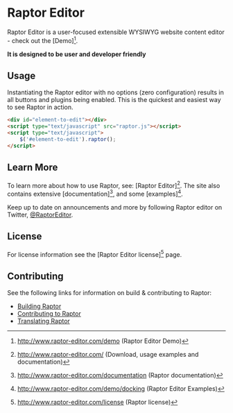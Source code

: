 Raptor Editor
===

Raptor Editor is a user-focused extensible WYSIWYG website content editor - check out the [Demo][^4].

**It is designed to be user and developer friendly**

Usage
---

Instantiating the Raptor editor with no options (zero configuration) results in all buttons and plugins being enabled.
This is the quickest and easiest way to see Raptor in action.

```HTML
<div id="element-to-edit"></div>
<script type="text/javascript" src="raptor.js"></script>
<script type="text/javascript">
    $('#element-to-edit').raptor();
</script>
```

Learn More
---
To learn more about how to use Raptor, see: [Raptor Editor][^1].
The site also contains extensive [documentation][^2], and some [examples][^5].

Keep up to date on announcements and more by following Raptor editor on Twitter, [@RaptorEditor](http://twitter.com/raptoreditor).

License
---
For license information see the  [Raptor Editor license][^3] page.

Contributing
---
See the following links for information on build &amp; contributing to Raptor:

* [Building Raptor](https://github.com/PANmedia/Raptor/wiki/Building)
* [Contributing to Raptor](https://github.com/PANmedia/Raptor/wiki/Contributing-to-Raptor)
* [Translating Raptor](https://github.com/PANmedia/Raptor/wiki/Translating-Raptor)

[^1]: http://www.raptor-editor.com/ (Download, usage examples and documentation)
[^2]: http://www.raptor-editor.com/documentation (Raptor documentation)
[^3]: http://www.raptor-editor.com/license (Raptor license)
[^4]: http://www.raptor-editor.com/demo (Raptor Editor Demo)
[^5]: http://www.raptor-editor.com/demo/docking (Raptor Editor Examples)

